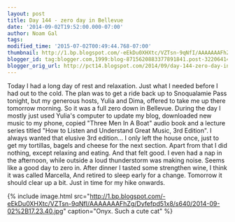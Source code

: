 ```yaml
---
layout: post
title: Day 144 - zero day in Bellevue
date: '2014-09-02T19:52:00.000-07:00'
author: Noam Gal
tags:
modified_time: '2015-07-02T00:49:44.768-07:00'
thumbnail: http://1.bp.blogspot.com/-eEkDu0XHXtc/VZTsn-9qNfI/AAAAAAAFhZg/Dyfefpd51x8/s72-c/2014-09-02%2B17.23.40.jpg
blogger_id: tag:blogger.com,1999:blog-8715620883377891841.post-3220641475415586061
blogger_orig_url: http://pct14.blogspot.com/2014/09/day-144-zero-day-in-bellevue.html
---
```


Today I had a long day of rest and relaxation. Just what I needed before I had out to the cold.
The plan was to
 get a ride back up to Snoqualamie Pass tonight, but my generous hosts, Yulia and Dima, offered to take me up there
 tomorrow morning. So it was a full zero down in Bellevue.
During the day I mostly just used Yulia's computer to
 update my blog, downloaded new music to my phone, copied "Three Men In A Boat" audio book and a lecture series
 titled "How to Listen and Understand Great Music, 3rd Edition". I always wanted that elusive 3rd edition...
I
 only left the house once, just to get my tortillas, bagels and cheese for the next section. Apart from that I did
 nothing, except relaxing and eating. And that felt good.
I even had a nap in the afternoon, while outside a loud
 thunderstorm was making noise. Seems like a good day to zero in.
After dinner I tasted some strengthen wine, I
 think it was called Marcella, And retired to sleep early for a change. Tomorrow it should clear up a bit. Just in
 time for my hike onwards.


{% include image.html src="http://1.bp.blogspot.com/-eEkDu0XHXtc/VZTsn-9qNfI/AAAAAAAFhZg/Dyfefpd51x8/s640/2014-09-02%2B17.23.40.jpg" caption="Onyx. Such a cute cat" %}

